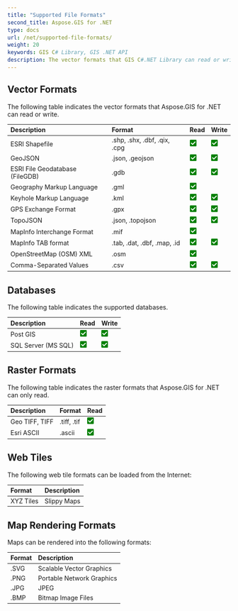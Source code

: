```yaml
---
title: "Supported File Formats"
second_title: Aspose.GIS for .NET
type: docs
url: /net/supported-file-formats/
weight: 20
keywords: GIS C# Library, GIS .NET API
description: The vector formats that GIS C#.NET Library can read or write include ESRI Shapefile, GeoJSON, TopoJSON, Keyhole Markup Language, GPS Exchange Format, OpenStreetMap (OSM) XML and supports file formats like .shp, .shx, .dbf, .geojson, .gdb, .gml, .kml, .mif, .osm. 
---
```


## **Vector Formats**
The following table indicates the vector formats that Aspose.GIS for .NET can read or write.



|**Description**|**Format**|**Read**|**Write**|
| :- | :- | :- | :- |
|ESRI Shapefile|.shp, .shx, .dbf, .qix, .cpg|![ok-supported](ok.png)|![ok-supported](ok.png)|
|GeoJSON|.json, .geojson|![ok-supported](ok.png)|![ok-supported](ok.png)|
|ESRI File Geodatabase (FileGDB)|.gdb|![ok-supported](ok.png)|![ok-supported](ok.png)|
|Geography Markup Language|.gml|![ok-supported](ok.png)| |
|Keyhole Markup Language|.kml|![ok-supported](ok.png)|![ok-supported](ok.png)|
|GPS Exchange Format|.gpx|![ok-supported](ok.png)|![ok-supported](ok.png)|
|TopoJSON|.json, .topojson|![ok-supported](ok.png)|![ok-supported](ok.png)|
|MapInfo Interchange Format|.mif|![ok-supported](ok.png)| |
|MapInfo TAB format|.tab, .dat, .dbf, .map, .id|![ok-supported](ok.png)|![ok-supported](ok.png)|
|OpenStreetMap (OSM) XML|.osm|![ok-supported](ok.png)| |
|Comma-Separated Values|.csv|![ok-supported](ok.png)|![ok-supported](ok.png)|
## **Databases**
The following table indicates the supported databases.



|**Description**|**Read**|**Write**|
| :- | :- | :- |
|Post GIS|![ok-supported](ok.png)|![ok-supported](ok.png)|
|SQL Server (MS SQL)|![ok-supported](ok.png)|![ok-supported](ok.png)|
## **Raster Formats**
The following table indicates the raster formats that Aspose.GIS for .NET can only read.



|**Description**|**Format**|**Read**|
| :- | :- | :- |
|Geo TIFF, TIFF|.tiff, .tif|![ok-supported](ok.png)|
|Esri ASCII|.ascii|![ok-supported](ok.png)|
## **Web Tiles**
The following web tile formats can be loaded from the Internet:



|**Format**|**Description**|
| :- | :- |
|XYZ Tiles|Slippy Maps|


## **Map Rendering Formats**
Maps can be rendered into the following formats:



|**Format**|**Description**|
| :- | :- |
|.SVG|Scalable Vector Graphics|
|.PNG|Portable Network Graphics|
|.JPG|JPEG|
|.BMP|Bitmap Image Files|

